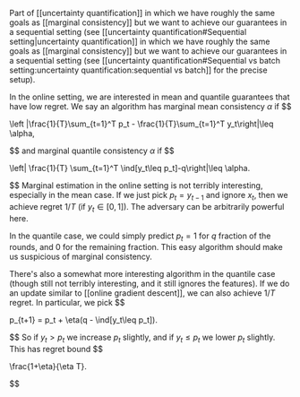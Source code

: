 
Part of [[uncertainty quantification]] in which we have roughly the same goals as [[marginal consistency]] but we want to achieve our guarantees in a sequential setting (see [[uncertainty quantification#Sequential setting|uncertainty quantification]] in which we have roughly the same goals as [[marginal consistency]] but we want to achieve our guarantees in a sequential setting (see [[uncertainty quantification#Sequential vs batch setting:uncertainty quantification:sequential vs batch]] for the precise setup). 

In the online setting, we are interested in mean and quantile guarantees that have low regret. We say an algorithm has marginal mean consistency $\alpha$ if 
$$

\left |\frac{1}{T}\sum_{t=1}^T p_t - \frac{1}{T}\sum_{t=1}^T y_t\right|\leq \alpha,

$$
and marginal quantile consistency $\alpha$ if 
$$

\left| \frac{1}{T} \sum_{t=1}^T \ind[y_t\leq p_t]-q\right|\leq \alpha.

$$
Marginal estimation in the online setting is not terribly interesting, especially in the mean case. If we just pick $p_t = y_{t-1}$ and ignore $x_t$, then we achieve regret $1/T$ (if $y_t\in[0,1]$).  The adversary can be arbitrarily powerful here. 

In the quantile case, we could simply predict $p_t=1$ for $q$ fraction of the rounds, and $0$ for the remaining fraction. This easy algorithm should make us suspicious of marginal consistency. 

There's also a somewhat more interesting algorithm in the quantile case (though still not terribly interesting, and it still ignores the features). If we do an update similar to [[online gradient descent]], we can also achieve $1/T$ regret. In particular, we pick 
$$

p_{t+1} = p_t + \eta(q - \ind[y_t\leq p_t]).

$$
So if $y_t>p_t$ we increase $p_t$ slightly, and if $y_t\leq p_t$ we lower $p_t$ slightly. This has regret bound 
$$

\frac{1+\eta}{\eta T}.

$$
